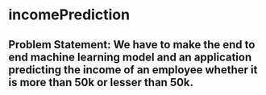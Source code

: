 # incomePrediction

## Problem Statement: We have to make the end to end machine learning model and an application predicting the income of an employee whether it is more than 50k or lesser than 50k.